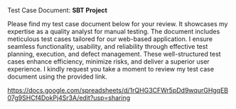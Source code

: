 Test Case Document:
**SBT Project**

Please find my test case document below for your review. 
It showcases my expertise as a quality analyst for manual testing. 
The document includes meticulous test cases tailored for our web-based application. I ensure seamless functionality, usability, and reliability through effective test planning, execution, and defect management. 
These well-structured test cases enhance efficiency, minimize risks, and deliver a superior user experience. I kindly request you take a moment to review my test case document using the provided link.

https://docs.google.com/spreadsheets/d/1rQHG3CFWr5pDd9wqurGHgqEB07g9SHCf4DokPj4Sr3A/edit?usp=sharing
